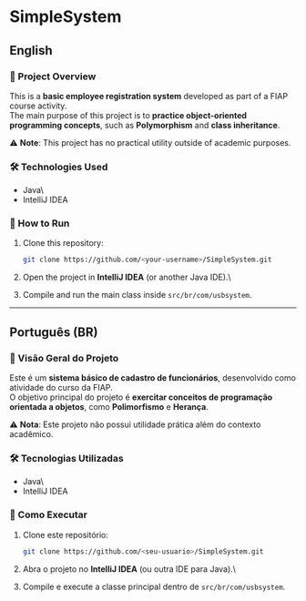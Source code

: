 # SimpleSystem

## English

### 📌 Project Overview

This is a **basic employee registration system** developed as part of a
FIAP course activity.\
The main purpose of this project is to **practice object-oriented
programming concepts**, such as **Polymorphism** and **class inheritance**.

⚠️ **Note**: This project has no practical utility outside of academic
purposes.

### 🛠️ Technologies Used

-   Java\
-   IntelliJ IDEA


### 🚀 How to Run

1.  Clone this repository:

    ``` bash
    git clone https://github.com/<your-username>/SimpleSystem.git
    ```

2.  Open the project in **IntelliJ IDEA** (or another Java IDE).\

3.  Compile and run the main class inside `src/br/com/usbsystem`.

------------------------------------------------------------------------

## Português (BR)

### 📌 Visão Geral do Projeto

Este é um **sistema básico de cadastro de funcionários**, desenvolvido
como atividade do curso da FIAP.\
O objetivo principal do projeto é **exercitar conceitos de programação
orientada a objetos**, como **Polimorfismo** e **Herança**.

⚠️ **Nota**: Este projeto não possui utilidade prática além do contexto
acadêmico.

### 🛠️ Tecnologias Utilizadas

-   Java\
-   IntelliJ IDEA


### 🚀 Como Executar

1.  Clone este repositório:

    ``` bash
    git clone https://github.com/<seu-usuario>/SimpleSystem.git
    ```

2.  Abra o projeto no **IntelliJ IDEA** (ou outra IDE para Java).\

3.  Compile e execute a classe principal dentro de
    `src/br/com/usbsystem`.
